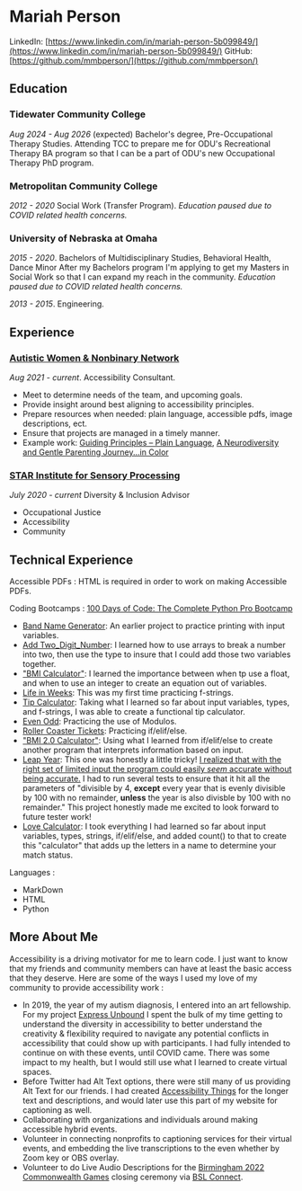 # Mariah Person

LinkedIn: [https://www.linkedin.com/in/mariah-person-5b099849/](https://www.linkedin.com/in/mariah-person-5b099849/)
GitHub: [https://github.com/mmbperson/](https://github.com/mmbperson/)


## Education

### Tidewater Community College
_Aug 2024 - Aug 2026_ (expected)
Bachelor's degree, Pre-Occupational Therapy Studies.
Attending TCC to prepare me for ODU's Recreational Therapy BA program so that I can be a part of ODU's new Occupational Therapy PhD program.

### Metropolitan Community College
_2012 - 2020_
Social Work (Transfer Program).
_Education paused due to COVID related health concerns._

### University of Nebraska at Omaha
_2015 - 2020_.
Bachelors of Multidisciplinary Studies, Behavioral Health, Dance Minor
After my Bachelors program I'm applying to get my Masters in Social Work so that I can expand my reach in the community. _Education paused due to COVID related health concerns._

_2013 - 2015_.
Engineering.

## Experience

### [Autistic Women & Nonbinary Network](https://awnnetwork.org/)
_Aug 2021 - current_.
Accessibility Consultant.
- Meet to determine needs of the team, and upcoming goals.
- Provide insight around best aligning to accessibility principles.
- Prepare resources when needed: plain language, accessible pdfs, image descriptions, ect.
- Ensure that projects are managed in a timely manner.
- Example work: [Guiding Principles – Plain Language](https://awnnetwork.org/guiding-principles-incorporating-transformative-restorative-justice-into-our-work-plain-language/), [A Neurodiversity and Gentle Parenting Journey...in Color](https://awnnetwork.org/ebook-bipoc-parenting/)

### [STAR Institute for Sensory Processing](https://sensoryhealth.org/)
_July 2020 - current_
Diversity & Inclusion Advisor
- Occupational Justice
- Accessibility
- Community

## Technical Experience

Accessible PDFs
: HTML is required in order to work on making Accessible PDFs.

Coding Bootcamps
: [100 Days of Code: The Complete Python Pro Bootcamp](https://www.udemy.com/course/100-days-of-code/)
- [Band Name Generator](https://github.com/mmbperson/Learner-Projects/blob/main/Band%20Name): An earlier project to practice printing with input variables.
- [Add Two_Digit_Number](https://github.com/mmbperson/Learner-Projects/blob/main/Add%20Two_Digit_Number): I learned how to use arrays to break a number into two, then use the type to insure that I could add those two variables together.
- ["BMI Calculator"](https://github.com/mmbperson/Learner-Projects/blob/main/%22BMI%20Calculator%22_1): I learned the importance between when tp use a float, and when to use an integer to create an equation out of variables.
- [Life in Weeks](https://github.com/mmbperson/Learner-Projects/blob/main/Life%20In%20Weeks): This was my first time practicing f-strings.
- [Tip Calculator](https://github.com/mmbperson/Learner-Projects/blob/main/Tip%20Calculator): Taking what I learned so far about input variables, types, and f-strings, I was able to create a functional tip calculator.
- [Even Odd](https://github.com/mmbperson/Learner-Projects/blob/main/Even%20Odd): Practicing the use of Modulos.
- [Roller Coaster Tickets](https://github.com/mmbperson/Learner-Projects/blob/main/Rollercoaster%20Tickets): Practicing if/elif/else.
- ["BMI 2.0 Calculator"](https://github.com/mmbperson/Learner-Projects/blob/main/%22BMI%20Calculator%20%22_2): Using what I learned from if/elif/else to create another program that interprets information based on input.
- [Leap Year](https://github.com/mmbperson/Learner-Projects/blob/main/Leap%20Year%20(IfElse)): This one was honestly a little tricky! [I realized that with the right set of limited input the program could easily *seem* accurate without being accurate.](https://github.com/mmbperson/Learner-Projects/blob/main/Leap%20Year%20(Elif)) I had to run several tests to ensure that it hit all the parameters of "divisible by 4, **except** every year that is evenly divisible by 100 with no remainder, **unless** the year is also divisble by 100 with no remainder." This project honestly made me excited to look forward to future tester work!
- [Love Calculator](https://github.com/mmbperson/Learner-Projects/blob/main/Love%20Calculator): I took everything I had learned so far about input variables, types, strings, if/elif/else, and added count() to that to create this "calculator" that adds up the letters in a name to determine your match status.

Languages
:
- MarkDown
- HTML
- Python

## More About Me
Accessibility is a driving motivator for me to learn code. I just want to know that my friends and community members can have at least the basic access that they deserve. Here are some of the ways I used my love of my community to provide accessibility work
:
- In 2019, the year of my autism diagnosis, I entered into an art fellowship. For my project [Express Unbound](https://www.facebook.com/events/790936188032948/790936194699614/?active_tab=discussion) I spent the bulk of my time getting to understand the diversity in accessibility to better understand the creativity & flexibility required to navigate any potential conflicts in accessibility that could show up with participants. I had fully intended to continue on with these events, until COVID came. There was some impact to my health, but I would still use what I learned to create virtual spaces.
- Before Twitter had Alt Text options, there were still many of us providing Alt Text for our friends. I had created [Accessibility Things](https://riahsweirdjourney.com/category/accessibility-things/) for the longer text and descriptions, and would later use this part of my website for captioning as well.
- Collaborating with organizations and individuals around making accessible hybrid events. 
- Volunteer in connecting nonprofits to captioning services for their virtual events, and embedding the live transcriptions to the even whether by Zoom key or OBS overlay.
- Volunteer to do Live Audio Descriptions for the [Birmingham 2022 Commonwealth Games](https://www.bbc.com/sport/live/commonwealth-games/60855425) closing ceremony via [BSL Connect](bsl.digital).
